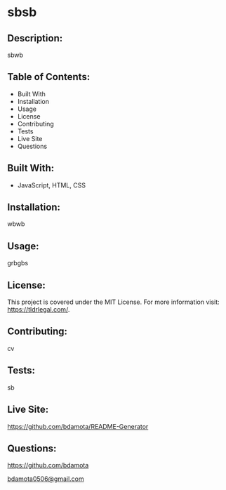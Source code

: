 
 # sbsb


## Description:
sbwb

## Table of Contents:
- Built With
- Installation 
- Usage 
- License
- Contributing 
- Tests 
- Live Site 
- Questions

## Built With:
- JavaScript, HTML, CSS
            
## Installation:
wbwb
            
## Usage:
grbgbs
            
## License:
This project is covered under the MIT License. For more information visit: https://tldrlegal.com/.
            
## Contributing:
cv
           
## Tests:
sb 

## Live Site:
https://github.com/bdamota/README-Generator
           
## Questions:
https://github.com/bdamota
    
bdamota0506@gmail.com
  
          
  